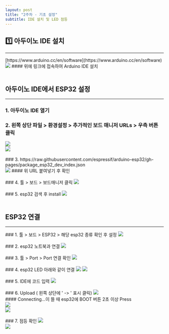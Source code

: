 ```yaml
---
layout: post
title: "2주차 - 기초 설정"
subtitle: IDE 설치 및 LED 점등
---
```


## 1️⃣ 아두이노 IDE 설치
<hr style="1"/>
[https://www.arduino.cc/en/software](https://www.arduino.cc/en/software)<br/>
<a href="https://www.arduino.cc/en/software"></a>
<img src="https://user-images.githubusercontent.com/63178658/223021248-17441d33-53a8-461a-97a2-d528fc809069.png"/>
#### 위에 링크에 접속하여 Arduino IDE 설치
<br/><br/>

## 아두이노 IDE에서 ESP32 설정
---

### 1. 아두이노 IDE 열기

### 2. 왼쪽 상단 파일 > 환경설정 > 추가적인 보드 매니저 URLs > 우측 버튼 클릭
<img src= "https://user-images.githubusercontent.com/63178658/223050088-ce9e3ce4-b1c4-4ae6-967a-f8320445745c.png"/>
<br>
<img src= "https://user-images.githubusercontent.com/63178658/223050090-c122f353-8abe-4ee9-aaf8-4635e95a79b1.png"/>
<br/><br>
### 3. https://raw.githubusercontent.com/espressif/arduino-esp32/gh-pages/package_esp32_dev_index.json
<br/><img src= "https://user-images.githubusercontent.com/63178658/223050093-a236922c-8385-4bba-80ec-df46f53ad6a8.png"/>
#### 위 URL 붙여넣기 후 확인<br/><br>
### 4. 툴 > 보드 > 보드매니저 클릭
<img src= "https://user-images.githubusercontent.com/63178658/223050098-b0c9a4f6-189d-4c3d-ae66-1dc9ddc318a5.png"/>
<br/><br>
### 5. esp32 검색 후 install
<img src= "https://user-images.githubusercontent.com/63178658/223050082-b726529e-364b-4b54-b97f-c740cee37292.png"/>
<br><br/>

## ESP32 연결 
<hr/>
### 1. 툴 > 보드 > ESP32 > 해당 esp32 종류 확인 후 설정
<img src= "https://user-images.githubusercontent.com/63178658/223051835-105d1043-d271-4aa3-89d4-670d91351a2e.png"/>
<br><br>
### 2. esp32 노트북과 연결
<img src = "https://user-images.githubusercontent.com/63178658/223051944-66b8d24c-0246-4728-b688-ca75904658a3.jpg"/>
<br><br>
### 3. 툴 > Port > Port 연결 확인
<img src = "https://user-images.githubusercontent.com/63178658/223053471-997780fa-02f6-4483-a58a-5b59312fc72b.png"/>
<br><br>
### 4. esp32 LED 아래와 같이 연결
<img src = "https://user-images.githubusercontent.com/63178658/223055291-ea943bd9-f871-4d79-8535-69b0c0637d92.jpg"/>
<img src = "https://user-images.githubusercontent.com/63178658/223055284-71e94a94-1f33-46dc-b09c-712292c31092.jpg"/>
<br><br>
### 5. IDE에 코드 입력
<img src = "https://user-images.githubusercontent.com/63178658/223057009-1aa64ec1-a67c-4c7b-baac-f8553626753f.png"/>
<br><br>
### 6. Upload ( 왼쪽 상단에 ' -> ' 표시 클릭)
<img src = "https://user-images.githubusercontent.com/63178658/223057009-1aa64ec1-a67c-4c7b-baac-f8553626753f.png"/><br>
#### Connecting...이 뜰 때 esp32에 BOOT 버튼 2초 이상 Press
<br>
<img src="https://user-images.githubusercontent.com/63178658/223057014-c7f12fef-6238-4f56-9618-30a3d3888535.png"/>
<br>
<img src="https://user-images.githubusercontent.com/63178658/223056791-e6dfc507-0279-4194-aea5-ee70db659ea0.jpg"/>
<br><br>
### 7. 점등 확인
<img src = "https://user-images.githubusercontent.com/63178658/223054964-78939bb2-7d3a-4fab-9a4b-66b84c8366bd.png"/>
<br>
<img src="https://user-images.githubusercontent.com/63178658/223055278-61aabaa6-d98e-495f-8d2f-f3f7d1570b34.jpg"/>
<br><br><br>

